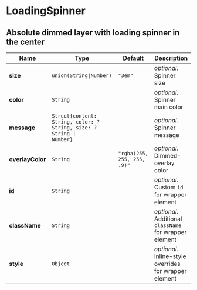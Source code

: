 # LoadingSpinner

## Absolute dimmed layer with loading spinner in the center

|Name|Type|Default|Description|
|----|----|-------|-----------|
| **size** | <code>union(String&#124;Number)</code> | <code>"3em"</code> | *optional*. Spinner size |
| **color** | <code>String</code> |  | *optional*. Spinner main color |
| **message** | <code>Struct{content: String, color: ?String, size: ?String &#124; Number}</code> |  | *optional*. Spinner message |
| **overlayColor** | <code>String</code> | <code>"rgba(255, 255, 255, .9)"</code> | *optional*. Dimmed-overlay color |
| **id** | <code>String</code> |  | *optional*. Custom `id` for wrapper element |
| **className** | <code>String</code> |  | *optional*. Additional `className` for wrapper element |
| **style** | <code>Object</code> |  | *optional*. Inline-style overrides for wrapper element |